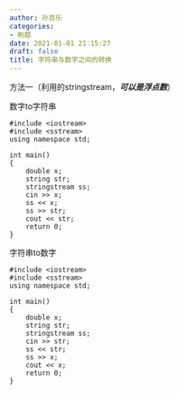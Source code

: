 ```yaml
---
author: 孙百乐
categories:
- 刷题
date: 2021-01-01 21:15:27
draft: false
title: 字符串与数字之间的转换
---
```


方法一（利用<sstream>的stringstream，_**可以是浮点数**_）

数字to字符串

```
#include <iostream>
#include <sstream>
using namespace std;

int main()
{
    double x;
    string str;
    stringstream ss;
    cin >> x;
    ss << x;
    ss >> str;
    cout << str;
    return 0;
}
```

字符串to数字

```
#include <iostream>
#include <sstream>
using namespace std;

int main()
{
    double x;
    string str;
    stringstream ss;
    cin >> str;
    ss << str;
    ss >> x;
    cout << x;
    return 0;
}
```